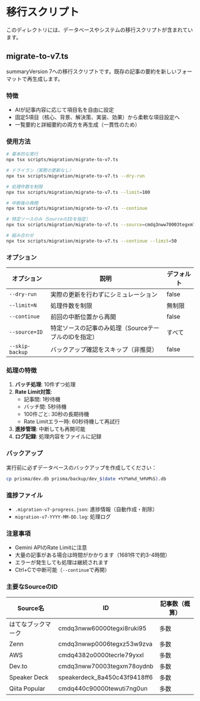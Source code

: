 # 移行スクリプト

このディレクトリには、データベースやシステムの移行スクリプトが含まれています。

## migrate-to-v7.ts

summaryVersion 7への移行スクリプトです。既存の記事の要約を新しいフォーマットで再生成します。

### 特徴

- AIが記事内容に応じて項目名を自由に設定
- 固定5項目（核心、背景、解決策、実装、効果）から柔軟な項目設定へ
- 一覧要約と詳細要約の両方を再生成（一貫性のため）

### 使用方法

```bash
# 基本的な実行
npx tsx scripts/migration/migrate-to-v7.ts

# ドライラン（実際の更新なし）
npx tsx scripts/migration/migrate-to-v7.ts --dry-run

# 処理件数を制限
npx tsx scripts/migration/migrate-to-v7.ts --limit=100

# 中断後の再開
npx tsx scripts/migration/migrate-to-v7.ts --continue

# 特定ソースのみ（SourceのIDを指定）
npx tsx scripts/migration/migrate-to-v7.ts --source=cmdq3nww70003tegxm78oydnb

# 組み合わせ
npx tsx scripts/migration/migrate-to-v7.ts --continue --limit=50
```

### オプション

| オプション | 説明 | デフォルト |
|-----------|------|-----------|
| `--dry-run` | 実際の更新を行わずにシミュレーション | false |
| `--limit=N` | 処理件数を制限 | 無制限 |
| `--continue` | 前回の中断位置から再開 | false |
| `--source=ID` | 特定ソースの記事のみ処理（SourceテーブルのIDを指定） | すべて |
| `--skip-backup` | バックアップ確認をスキップ（非推奨） | false |

### 処理の特徴

1. **バッチ処理**: 10件ずつ処理
2. **Rate Limit対策**: 
   - 記事間: 1秒待機
   - バッチ間: 5秒待機
   - 100件ごと: 30秒の長期待機
   - Rate Limitエラー時: 60秒待機して再試行
3. **進捗管理**: 中断しても再開可能
4. **ログ記録**: 処理内容をファイルに記録

### バックアップ

実行前に必ずデータベースのバックアップを作成してください：

```bash
cp prisma/dev.db prisma/backup/dev_$(date +%Y%m%d_%H%M%S).db
```

### 進捗ファイル

- `.migration-v7-progress.json`: 進捗情報（自動作成・削除）
- `migration-v7-YYYY-MM-DD.log`: 処理ログ

### 注意事項

- Gemini APIのRate Limitに注意
- 大量の記事がある場合は時間がかかります（1681件で約3-4時間）
- エラーが発生しても処理は継続されます
- Ctrl+Cで中断可能（`--continue`で再開）

### 主要なSourceのID

| Source名 | ID | 記事数（概算） |
|---------|-----|------------|
| はてなブックマーク | cmdq3nww60000tegxi8ruki95 | 多数 |
| Zenn | cmdq3nwwp0006tegxz53w9zva | 多数 |
| AWS | cmdq4382o0000tecrle79yxxl | 多数 |
| Dev.to | cmdq3nww70003tegxm78oydnb | 多数 |
| Speaker Deck | speakerdeck_8a450c43f9418ff6 | 多数 |
| Qiita Popular | cmdq440c90000tewuti7ng0un | 多数 |